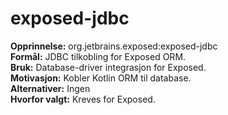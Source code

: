 # exposed-jdbc

**Opprinnelse:** org.jetbrains.exposed:exposed-jdbc  
**Formål:** JDBC tilkobling for Exposed ORM.  
**Bruk:** Database-driver integrasjon for Exposed.  
**Motivasjon:** Kobler Kotlin ORM til database.  
**Alternativer:** Ingen  
**Hvorfor valgt:** Kreves for Exposed.